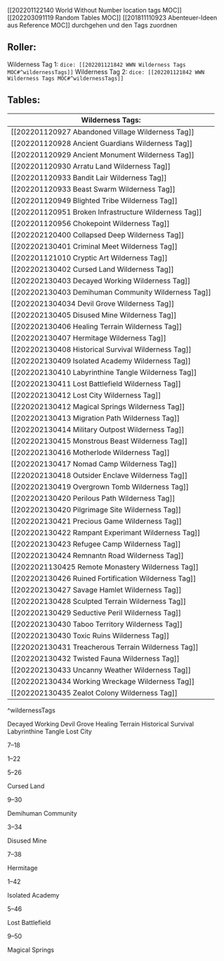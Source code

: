 [[202201122140 World Without Number location tags MOC]]
[[202203091119 Random Tables MOC]]
[[201811110923 Abenteuer-Ideen aus Reference MOC]] durchgehen und den Tags zuordnen
## Roller: 
Wilderness Tag 1: `dice: [[202201121842 WWN Wilderness Tags MOC#^wildernessTags]]`
Wilderness Tag 2: `dice: [[202201121842 WWN Wilderness Tags MOC#^wildernessTags]]`
## Tables: 
| Wilderness Tags:                                      |
| ----------------------------------------------------- |
| [[202201120927 Abandoned Village Wilderness Tag]]     |
| [[202201120928 Ancient Guardians Wilderness Tag]]     |
| [[202201120929 Ancient Monument Wilderness Tag]]      |
| [[202201120930 Arratu Land Wilderness Tag]]           |
| [[202201120933 Bandit Lair Wilderness Tag]]           |
| [[202201120933 Beast Swarm Wilderness Tag]]           |
| [[202201120949 Blighted Tribe Wilderness Tag]]        |
| [[202201120951 Broken Infrastructure Wilderness Tag]] |
| [[202201120956 Chokepoint Wilderness Tag]]            |
| [[202202120400 Collapsed Deep Wilderness Tag]]        |
| [[202202130401 Criminal Meet Wilderness Tag]]         |
| [[202201121010 Cryptic Art Wilderness Tag]]           |
| [[202202130402 Cursed Land Wilderness Tag]]           |
| [[202202130403 Decayed Working Wilderness Tag]]       |
| [[202202130403 Demihuman Community Wilderness Tag]]   |
| [[2022021304034 Devil Grove Wilderness Tag]]          |
| [[202202130405 Disused Mine Wilderness Tag]]          |
| [[202202130406 Healing Terrain Wilderness Tag]]       |
| [[202202130407 Hermitage Wilderness Tag]]             |
| [[202202130408 Historical Survival Wilderness Tag]]   |
| [[202202130409 Isolated Academy Wilderness Tag]]      |
| [[202202130410 Labyrinthine Tangle Wilderness Tag]]   |
| [[202202130411 Lost Battlefield Wilderness Tag]]      |
| [[202202130412 Lost City Wilderness Tag]]             |
| [[220202130412 Magical Springs Wilderness Tag]]       |
| [[202202130413 Migration Path Wilderness Tag]]        |
| [[202202130414 Military Outpost Wilderness Tag]]      |
| [[202202130415 Monstrous Beast Wilderness Tag]]       |
| [[202202130416 Motherlode Wilderness Tag]]            |
| [[202202130417 Nomad Camp Wilderness Tag]]            |
| [[220202130418 Outsider Enclave Wilderness Tag]]      |
| [[202202130419 Overgrown Tomb Wilderness Tag]]        |
| [[202202130420 Perilous Path Wilderness Tag]]         |
| [[202202130420 Pilgrimage Site Wilderness Tag]]       |
| [[202202130421 Precious Game Wilderness Tag]]         |
| [[202202130422 Rampant Experimant Wilderness Tag]]    |
| [[202202130423 Refugee Camp Wilderness Tag]]          |
| [[202202130424 Remnantn Road Wilderness Tag]]         |
| [[2022021130425 Remote Monastery Wilderness Tag]]     |
| [[202202130426 Ruined Fortification Wilderness Tag]]  |
| [[202202130427 Savage Hamlet Wilderness Tag]]         |
| [[202202130428 Sculpted Terrain Wilderness Tag]]      |
| [[202202130429 Seductive Peril Wilderness Tag]]       |
| [[202202130430 Taboo Territory Wilderness Tag]]       |
| [[202202130430 Toxic Ruins Wilderness Tag]]           |
| [[220202130431 Treacherous Terrain Wilderness Tag]]   |
| [[202202130432 Twisted Fauna Wilderness Tag]]         |
| [[202202130433 Uncanny Weather Wilderness Tag]]       |
| [[202202130434 Working Wreckage Wilderness Tag]]      |
| [[202202130435 Zealot Colony Wilderness Tag]]         |
^wildernessTags

Decayed Working
Devil Grove
Healing Terrain
Historical Survival
Labyrinthine Tangle
Lost City







7–18



1–22


5–26

Cursed Land

9–30

Demihuman Community

3–34

Disused Mine

7–38

Hermitage

1–42

Isolated Academy

5–46

Lost Battlefield

9–50

Magical Springs